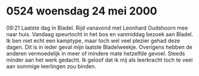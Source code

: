# 0524 woensdag 24 mei 2000
09:21	Laatste dag in Bladel. Rijd vanavond met Leonhard Oudshoorn mee naar huis. Vandaag speurtocht in het bos en vanmiddag bezoek aan Bladel. Ik ben niet echt een kamptype, maar toch wel veel plezier gehad deze dagen. Dit is in ieder geval mijn laatste Bladelweekje. Overigens hebben de anderen vermoedelijk in meer of mindere mate hetzelfde gevoel. Steeds minder aan het werk gedacht. Ik geloof dat ik mij als leerkracht toch te veel aan sommige leerlingen zou binden. 
